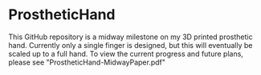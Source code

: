 # ProstheticHand
This GitHub repository is a midway milestone on my 3D printed prosthetic hand. 
Currently only a single finger is designed, but this will eventually be scaled up to a full hand.
To view the current progress and future plans, please see "ProstheticHand-MidwayPaper.pdf"
